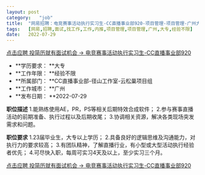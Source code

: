 ```yaml
---
layout:	post
category:	"job"
title:	"网易招聘：电竞赛事活动执行实习生-CC直播事业部920-项目管理-项目管理-广州大专经验不限"
tags:	[网易,招聘,面试,找工作,工作,内推,项目管理,项目管理,广州,大专,经验不限]
date:	2022-07-29
---
```


[点击应聘 投简历就有面试机会 -> 电竞赛事活动执行实习生-CC直播事业部920](http://mobile.bole.netease.com/bole/boleDetail?id=30825&employeeId=346f03c3cda5f04c&key=all)



- **学历要求： **大专
- **工作年限： **经验不限
- **所属部门： **CC直播事业部-径山工作室-云松巢项目组
- **工作城市： **广州
- **发布日期： **2022-07-29



**职位描述**
1.能熟练使用AE，PR，PS等相关后期特效合成软件；
2.参与赛事直播活动的前期准备、执行过程以及后期收尾；
3.协调相关资源，解决各类现场突发需求和问题。



**职位要求**
1.23届毕业生，大专以上学历； 
2.具备良好的逻辑思维及沟通能力，对执行力的要求较高；
3.有团队精神，了解直播行业，有小型或大型活动执行经验者优先；
4.可尽快入职，每周可实习4天及以上，至少实习三个月。



[点击应聘 投简历就有面试机会 -> 电竞赛事活动执行实习生-CC直播事业部920](http://mobile.bole.netease.com/bole/boleDetail?id=30825&employeeId=346f03c3cda5f04c&key=all)